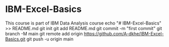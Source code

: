 # IBM-Excel-Basics
This course is part of IBM Data Analysis course
echo "# IBM-Excel-Basics" >> README.md
git init
git add README.md
git commit -m "first commit"
git branch -M main
git remote add origin https://github.com/A-dkhe/IBM-Excel-Basics.git
git push -u origin main
